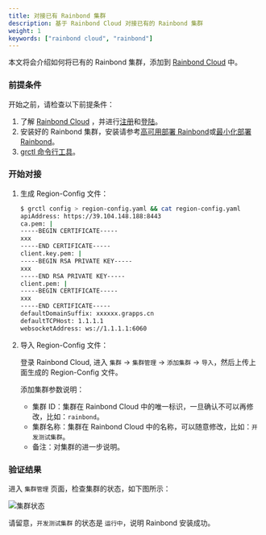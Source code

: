 ```yaml
---
title: 对接已有 Rainbond 集群
description: 基于 Rainbond Cloud 对接已有的 Rainbond 集群
weight: 1
keywords: ["rainbond cloud", "rainbond"]
---
```


本文将会介绍如何将已有的 Rainbond 集群，添加到 [Rainbond Cloud](../../../quick-start/rainbond-cloud/) 中。

### 前提条件

开始之前，请检查以下前提条件：

1. 了解 [Rainbond Cloud](../../../quick-start/rainbond-cloud/) ，并进行[注册](https://cloud.goodrain.com/enterprise-server/registered)和[登陆](https://cloud.goodrain.com/enterprise-server/login)。
1. 安装好的 Rainbond 集群，安装请参考[高可用部署 Rainbond](../install-base-ha)或[最小化部署 Rainbond](../minimal_install)。
1. [grctl 命令行工具](/docs/user-operations/tools/grctl/)。

### 开始对接

1. 生成 Region-Config 文件：

    ```bash
    $ grctl config > region-config.yaml && cat region-config.yaml
    apiAddress: https://39.104.148.188:8443
    ca.pem: |
    -----BEGIN CERTIFICATE-----
    xxx
    -----END CERTIFICATE-----
    client.key.pem: |
    -----BEGIN RSA PRIVATE KEY-----
    xxx
    -----END RSA PRIVATE KEY-----
    client.pem: |
    -----BEGIN CERTIFICATE-----
    xxx
    -----END CERTIFICATE-----
    defaultDomainSuffix: xxxxxx.grapps.cn
    defaultTCPHost: 1.1.1.1
    websocketAddress: ws://1.1.1.1:6060
    ```

2. 导入 Region-Config 文件：

    登录 Rainbond Cloud, 进入 `集群` -> `集群管理` -> `添加集群` -> `导入`，然后上传上面生成的 Region-Config 文件。

    添加集群参数说明：

    - 集群 ID：集群在 Rainbond Cloud 中的唯一标识，一旦确认不可以再修改，比如：`rainbond`。
    - 集群名称：集群在 Rainbond Cloud 中的名称，可以随意修改，比如：`开发测试集群`。
    - 备注：对集群的进一步说明。

### 验证结果

进入 `集群管理` 页面，检查集群的状态，如下图所示：

![集群状态](https://grstatic.oss-cn-shanghai.aliyuncs.com/docs/5.2/Rainbond%20Cloud%20%E8%87%AA%E5%8A%A8%E5%AF%B9%E6%8E%A5%E9%98%BF%E9%87%8C%E4%BA%91%20ACK/%E9%9B%86%E7%BE%A4%E7%8A%B6%E6%80%81.png)

请留意，`开发测试集群` 的状态是 `运行中`，说明 Rainbond 安装成功。
